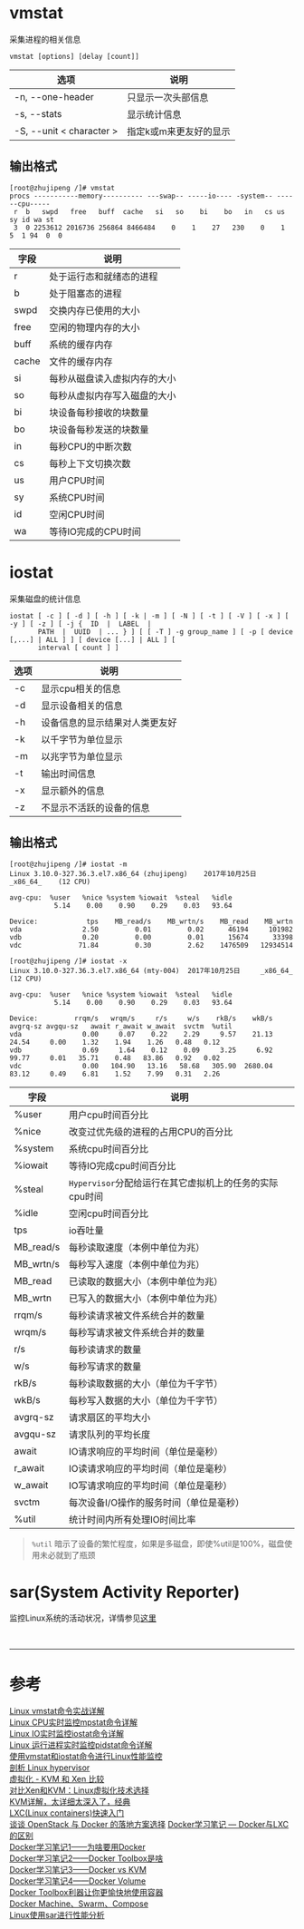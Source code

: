 # vmstat
采集进程的相关信息

```
vmstat [options] [delay [count]]
```

|选项 | 说明 |
|--- |--- |
|-n, --one-header | 只显示一次头部信息 |
|-s, --stats | 显示统计信息 |
|-S, --unit &lt; character &gt; | 指定k或m来更友好的显示 | 


## 输出格式
```
[root@zhujipeng /]# vmstat
procs -----------memory---------- ---swap-- -----io---- -system-- ------cpu-----
 r  b   swpd   free   buff  cache   si   so    bi    bo   in   cs us sy id wa st
 3  0 2253612 2016736 256864 8466484    0    1    27   230    0    1  5  1 94  0  0
```

|字段 | 说明 |
|--- |--- |
|r | 处于运行态和就绪态的进程 |
|b | 处于阻塞态的进程 |
|swpd | 交换内存已使用的大小 |
|free | 空闲的物理内存的大小 |
|buff | 系统的缓存内存 |
|cache | 文件的缓存内存 |
|si | 每秒从磁盘读入虚拟内存的大小 |
|so | 每秒从虚拟内存写入磁盘的大小 |
|bi | 块设备每秒接收的块数量 |
|bo | 块设备每秒发送的块数量 |
|in | 每秒CPU的中断次数 |
|cs | 每秒上下文切换次数 |
|us | 用户CPU时间 |
|sy | 系统CPU时间 |
|id | 空闲CPU时间 |
|wa | 等待IO完成的CPU时间 |



# iostat
采集磁盘的统计信息

```
iostat [ -c ] [ -d ] [ -h ] [ -k | -m ] [ -N ] [ -t ] [ -V ] [ -x ] [ -y ] [ -z ] [ -j {  ID  |  LABEL  |
       PATH  |  UUID  | ... } ] [ [ -T ] -g group_name ] [ -p [ device [,...] | ALL ] ] [ device [...] | ALL ] [
       interval [ count ] ]
```

|选项 | 说明 |
|--- |--- |
|-c | 显示cpu相关的信息 |
|-d | 显示设备相关的信息 |
|-h | 设备信息的显示结果对人类更友好 |
|-k | 以千字节为单位显示 |
|-m | 以兆字节为单位显示 |
|-t | 输出时间信息 |
|-x | 显示额外的信息 |
|-z | 不显示不活跃的设备的信息 |


## 输出格式
```
[root@zhujipeng /]# iostat -m
Linux 3.10.0-327.36.3.el7.x86_64 (zhujipeng) 	2017年10月25日 	_x86_64_	(12 CPU)

avg-cpu:  %user   %nice %system %iowait  %steal   %idle
           5.14    0.00    0.90    0.29    0.03   93.64

Device:            tps    MB_read/s    MB_wrtn/s    MB_read    MB_wrtn
vda               2.50         0.01         0.02      46194     101982
vdb               0.20         0.00         0.01      15674      33398
vdc              71.84         0.30         2.62    1476509   12934514

[root@zhujipeng /]# iostat -x
Linux 3.10.0-327.36.3.el7.x86_64 (mty-004) 	2017年10月25日 	_x86_64_	(12 CPU)

avg-cpu:  %user   %nice %system %iowait  %steal   %idle
           5.14    0.00    0.90    0.29    0.03   93.64

Device:         rrqm/s   wrqm/s     r/s     w/s    rkB/s    wkB/s avgrq-sz avgqu-sz   await r_await w_await  svctm  %util
vda               0.00     0.07    0.22    2.29     9.57    21.13    24.54     0.00    1.32    1.94    1.26   0.48   0.12
vdb               0.69     1.64    0.12    0.09     3.25     6.92    99.77     0.01   35.71    0.48   83.86   0.92   0.02
vdc               0.00   104.90   13.16   58.68   305.90  2680.04    83.12     0.49    6.81    1.52    7.99   0.31   2.26
```

|字段 | 说明 |
|--- |--- |
|%user | 用户cpu时间百分比 |
|%nice | 改变过优先级的进程的占用CPU的百分比 |
|%system | 系统cpu时间百分比 |
|%iowait | 等待IO完成cpu时间百分比 |
|%steal | `Hypervisor`分配给运行在其它虚拟机上的任务的实际cpu时间 |
|%idle| 空闲cpu时间百分比 |
|tps | io吞吐量 |
|MB_read/s| 每秒读取速度（本例中单位为兆）|
|MB_wrtn/s| 每秒写入速度（本例中单位为兆）|
|MB_read| 已读取的数据大小（本例中单位为兆）|
|MB_wrtn| 已写入的数据大小（本例中单位为兆）|
|rrqm/s | 每秒读请求被文件系统合并的数量 |
|wrqm/s | 每秒写请求被文件系统合并的数量 |
|r/s | 每秒读请求的数量 |
|w/s | 每秒写请求的数量 |
|rkB/s | 每秒读取数据的大小（单位为千字节）|
|wkB/s | 每秒写入数据的大小（单位为千字节）|
|avgrq-sz | 请求扇区的平均大小 |
|avgqu-sz | 请求队列的平均长度 |
|await | IO请求响应的平均时间（单位是毫秒）|
|r_await | IO读请求响应的平均时间（单位是毫秒）|
|w_await | IO写请求响应的平均时间（单位是毫秒）|
|svctm | 每次设备I/O操作的服务时间（单位是毫秒） |
|%util| 统计时间内所有处理IO时间比率 |
> `%util` 暗示了设备的繁忙程度，如果是多磁盘，即使%util是100%，磁盘使用未必就到了瓶颈



# sar(System Activity Reporter)
监控Linux系统的活动状况，详情参见[这里][19]

<br/>

---

# 参考

[Linux vmstat命令实战详解][1]  
[Linux CPU实时监控mpstat命令详解][2]  
[Linux IO实时监控iostat命令详解][3]  
[Linux 运行进程实时监控pidstat命令详解][4]  
[使用vmstat和iostat命令进行Linux性能监控][5]  
[剖析 Linux hypervisor][6]  
[虚拟化 - KVM 和 Xen 比较][7]  
[对比Xen和KVM：Linux虚拟化技术选择][8]  
[KVM详解，太详细太深入了，经典][9]  
[LXC(Linux containers)快速入门][10]  
[谈谈 OpenStack 与 Docker 的落地方案选择][11]
[Docker学习笔记 — Docker与LXC的区别][12]  
[Docker学习笔记1——为啥要用Docker][13]    
[Docker学习笔记2——Docker Toolbox是啥][14]  
[Docker学习笔记3——Docker vs KVM][15]  
[Docker学习笔记4——Docker Volume][16]   
[Docker Toolbox利器让你更愉快地使用容器][17]  
[Docker Machine、Swarm、Compose][18]  
[Linux使用sar进行性能分析][19]

[1]: http://www.cnblogs.com/ggjucheng/archive/2012/01/05/2312625.html 
[2]: http://www.cnblogs.com/ggjucheng/archive/2013/01/13/2858775.html
[3]: http://www.cnblogs.com/ggjucheng/archive/2013/01/13/2858810.html
[4]: http://www.cnblogs.com/ggjucheng/archive/2013/01/13/2858874.html
[5]: https://linux.cn/article-4024-1.html
[6]: https://www.ibm.com/developerworks/cn/linux/l-hypervisor/
[7]: http://www.cnblogs.com/sammyliu/articles/4389981.html
[8]: http://blog.chinaunix.net/uid-30022178-id-5749329.html
[9]: http://blog.csdn.net/qq_2632356095/article/details/24668979
[10]: http://www.cnblogs.com/lisperl/archive/2012/04/15/2450183.html
[11]: http://dockone.io/article/1690
[12]: http://blog.csdn.net/wangtaoking1/article/details/45043523
[13]: http://www.jianshu.com/p/0e598643334b
[14]: http://www.jianshu.com/p/d248ba49ec3e
[15]: http://www.jianshu.com/p/ca7d5438ce1e
[16]: http://www.jianshu.com/p/3507f262081e
[17]: http://www.ywnds.com/?p=9146
[18]: http://dockone.io/question/160
[19]: http://blog.csdn.net/xusensen/article/details/54606401